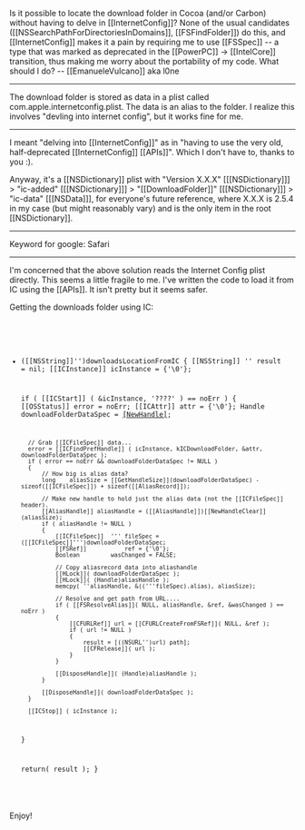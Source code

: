 Is it possible to locate the download folder in Cocoa (and/or Carbon) without having to delve in [[InternetConfig]]? None of the usual candidates ([[NSSearchPathForDirectoriesInDomains]], [[FSFindFolder]]) do this, and [[InternetConfig]] makes it a pain by requiring me to use [[FSSpec]] -- a type that was marked as deprecated in the [[PowerPC]] -> [[IntelCore]] transition, thus making me worry about the portability of my code.
What should I do? -- [[EmanueleVulcano]] aka l0ne

----

The download folder is stored as data in a plist called com.apple.internetconfig.plist.  The data is an alias to the folder.  I realize this involves "devling into internet config", but it works fine for me.

----
I meant "delving into [[InternetConfig]]" as in "having to use the very old, half-deprecated [[InternetConfig]] [[APIs]]". Which I don't have to, thanks to you :).

Anyway, it's a [[NSDictionary]] plist with "Version X.X.X" [[[NSDictionary]]] > "ic-added" [[[NSDictionary]]] > "[[DownloadFolder]]" [[[NSDictionary]]] > "ic-data" [[[NSData]]], for everyone's future reference, where X.X.X is 2.5.4 in my case (but might reasonably vary) and is the only item in the root [[NSDictionary]].

----

Keyword for google: Safari

----

I'm concerned that the above solution reads the Internet Config plist directly. This seems a little fragile to me. I've written the code to load it from IC using the [[APIs]].
It isn't pretty but it seems safer.

Getting the downloads folder using IC:

<code>

- ([[NSString]]'')downloadsLocationFromIC
{
	[[NSString]]	''	result = nil;
	[[ICInstance]]		icInstance = {'\0'};
	
	if ( [[ICStart]] ( &icInstance, '????' ) == noErr )
	{
		[[OSStatus]]	error = noErr;
		[[ICAttr]]		attr = {'\0'};
		Handle		downloadFolderDataSpec = [[NewHandle]](0);
		
		// Grab [[ICFileSpec]] data...
		error = [[ICFindPrefHandle]] ( icInstance, kICDownloadFolder, &attr, downloadFolderDataSpec );
		if ( error == noErr && downloadFolderDataSpec != NULL )
		{
			// How big is alias data?
			long	aliasSize = [[GetHandleSize]](downloadFolderDataSpec) - sizeof([[ICFileSpec]]) + sizeof([[AliasRecord]]);
			
			// Make new handle to hold just the alias data (not the [[ICFileSpec]] header).
			[[AliasHandle]]	aliasHandle = ([[AliasHandle]])[[NewHandleClear]](aliasSize);
			if ( aliasHandle != NULL )
			{
				[[ICFileSpec]]	'''	fileSpec = ([[ICFileSpec]]''')downloadFolderDataSpec;
				[[FSRef]]			ref = {'\0'};
				Boolean			wasChanged = FALSE;

				// Copy aliasrecord data into aliashandle
				[[HLock]]( downloadFolderDataSpec );
				[[HLock]]( (Handle)aliasHandle );
				memcpy( ''aliasHandle, &(('''fileSpec).alias), aliasSize);
				
				// Resolve and get path from URL....
				if ( [[FSResolveAlias]]( NULL, aliasHandle, &ref, &wasChanged ) == noErr )
				{
					[[CFURLRef]] url = [[CFURLCreateFromFSRef]]( NULL, &ref );
					if ( url != NULL )
					{
						result = [((NSURL'')url) path];
						[[CFRelease]]( url );
					}
				}
				
				[[DisposeHandle]]( (Handle)aliasHandle );
			}
			
			[[DisposeHandle]]( downloadFolderDataSpec );
		}
		
		[[ICStop]] ( icInstance );
	}
	
	return( result );
}

</code>

Enjoy!